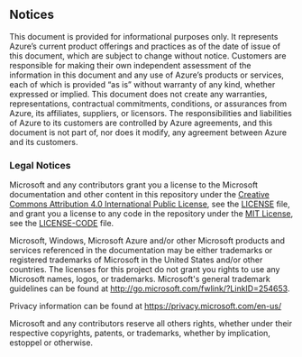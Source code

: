 ## Notices

This document is provided for informational purposes only. It represents Azure’s current product offerings and practices as of the date of issue of this document, which are subject to change without notice. Customers are responsible for making their own independent assessment of the information in this document and any use of Azure’s products or services, each of which is provided “as is” without warranty of any kind, whether expressed or implied. This document does not create any warranties, representations, contractual commitments, conditions, or assurances from Azure, its affiliates, suppliers, or licensors. The responsibilities and liabilities of Azure to its customers are controlled by Azure agreements, and this document is not part of, nor does it modify, any agreement between Azure and its customers.

### Legal Notices

Microsoft and any contributors grant you a license to the Microsoft documentation and other content in this repository under the [Creative Commons Attribution 4.0 International Public License](https://creativecommons.org/licenses/by/4.0/legalcode), see the [LICENSE](LICENSE) file, and grant you a license to any code in the repository under the [MIT License](https://opensource.org/licenses/MIT), see the [LICENSE-CODE](LICENSE-CODE) file.

Microsoft, Windows, Microsoft Azure and/or other Microsoft products and services referenced in the documentation may be either trademarks or registered trademarks of Microsoft in the United States and/or other countries. The licenses for this project do not grant you rights to use any Microsoft names, logos, or trademarks. Microsoft's general trademark guidelines can be found at <http://go.microsoft.com/fwlink/?LinkID=254653>.

Privacy information can be found at <https://privacy.microsoft.com/en-us/>

Microsoft and any contributors reserve all others rights, whether under their respective copyrights, patents, or trademarks, whether by implication, estoppel or otherwise.
